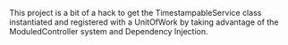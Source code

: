 ﻿This project is a bit of a hack to get the TimestampableService class instantiated and
registered with a UnitOfWork by taking advantage of the ModuledController system and 
Dependency Injection.
